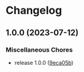 # Changelog

## 1.0.0 (2023-07-12)


### Miscellaneous Chores

* release 1.0.0 ([9eca05b](https://github.com/snakemake/snakemake-object/commit/9eca05b741c7b4d93eca436188d8b9b01366dd7d))
